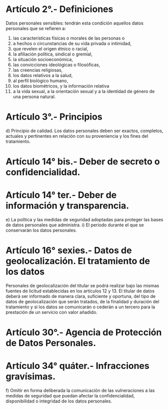 # Artículo 2°.- Definiciones

Datos personales sensibles: tendrán esta condición aquellos datos personales que se refieren a:

1. las características físicas o morales de las personas o
2. a hechos o circunstancias de su vida privada o intimidad,
3. que revelen el origen étnico o racial,
4. la afiliación política, sindical o gremial,
5. la situación socioeconómica,
6. las convicciones ideológicas o filosóficas,
7. las creencias religiosas,
8. los datos relativos a la salud,
9. al perfil biológico humano,
10. los datos biométricos, y la información relativa
11. a la vida sexual, a la orientación sexual y a la identidad de género de una persona natural.


# Artículo 3°.- Principios 

d) Principio de calidad. Los datos personales deben ser exactos, completos, actuales y pertinentes en relación con su proveniencia y los fines del tratamiento.


# Artículo 14° bis.- Deber de secreto o confidencialidad.

# Artículo 14° ter.- Deber de información y transparencia.

e) La política y las medidas de seguridad adoptadas para proteger las bases de datos personales que administra.
i) El periodo durante el que se conservarán los datos personales.


# Artículo 16° sexies.- Datos de geolocalización. El tratamiento de los datos

Personales de geolocalización del titular se podrá realizar bajo las mismas fuentes de licitud establecidas en los artículos 12 y 13.
El titular de datos deberá ser informado de manera clara, suficiente y oportuna, del tipo de datos de geolocalización que serán tratados, de la finalidad y duración del tratamiento y si los datos se comunicarán o cederán a un tercero para la prestación de un servicio con valor añadido.

# Artículo 30°.- Agencia de Protección de Datos Personales.

# Artículo 34° quáter.- Infracciones gravísimas.

f) Omitir en forma deliberada la comunicación de las vulneraciones a las medidas de seguridad que puedan afectar la confidencialidad, disponibilidad o integridad de los datos personales.
